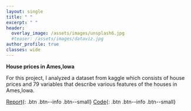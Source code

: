 ```yaml
---
layout: single
title: " "
excerpt: " "
header:
  overlay_image: /assets/images/unsplash6.jpg
  #teaser: /assets/images/dataviz.jpg
author_profile: true  
classes: wide 
--- 
```

**House prices in Ames,Iowa**

For this project, I analyzed a dataset from kaggle which consists of house prices and 79 variables that describe various features of the houses in Ames,Iowa. 

[Report](/portfolio/Housingprices.html){: .btn .btn--info .btn--small}    [Code](https://github.com/smakeneni/Housingprices/blob/master/Housingprices.Rmd){: .btn .btn--info .btn--small}
